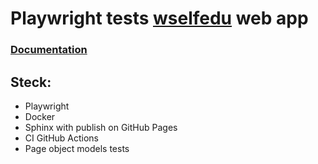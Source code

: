 # Playwright tests [wselfedu](https://github.com/svmikurov/wselfedu) web app  

### [Documentation](https://svmikurov.github.io/wselfedu-plw/)

## Steck:
  * Playwright
  * Docker
  * Sphinx with publish on GitHub Pages
  * CI GitHub Actions
  * Page object models tests
